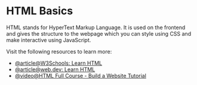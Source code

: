 # HTML Basics

HTML stands for HyperText Markup Language. It is used on the frontend and gives the structure to the webpage which you can style using CSS and make interactive using JavaScript.

Visit the following resources to learn more:

- [@article@W3Schools: Learn HTML](https://www.w3schools.com/html/html_intro.asp)
- [@article@web.dev: Learn HTML](https://web.dev/learn/html)
- [@video@HTML Full Course - Build a Website Tutorial](https://www.youtube.com/watch?v=kUMe1FH4CHE)
